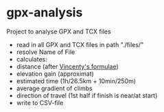 # gpx-analysis

Project to analyse GPX and TCX files

- read in all GPX and TCX files in path "./files/"
- resolve Name of File
- calculates:
-   distance (after [Vincenty's formulae](https://en.wikipedia.org/wiki/Vincenty%27s_formulae))
-   elevation gain (approximat)
-   estimated time (1h/26.5km + 10min/250m)
-   average gradient of climbs
-   direction of travel (1st half if finish is near/at start)  
- write to CSV-file
